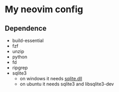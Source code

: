 # My neovim config

## Dependence

- build-essential
- fzf
- unzip
- python
- fd
- ripgrep  
- sqlite3
  - on windows it needs [sqlite.dll](https://www.sqlite.org/download.html)
  - on ubuntu it needs sqlite3 and libsqlite3-dev

